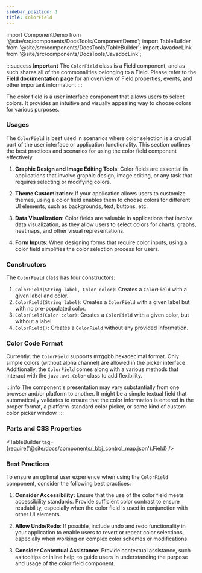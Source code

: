 ```yaml
---
sidebar_position: 1
title: ColorField
---
```


import ComponentDemo from '@site/src/components/DocsTools/ComponentDemo';
import TableBuilder from '@site/src/components/DocsTools/TableBuilder';
import JavadocLink from '@site/src/components/DocsTools/JavadocLink';

<JavadocLink type="engine" location="org/dwcj/component/field/ColorField"/>

:::success **Important**
The `ColorField` class is a Field component, and as such shares all of the commonalities belonging to a Field. Please refer to the **[Field documentation page](/docs/components/fields)** for an overview of Field properties, events, and other important information.
:::

The color field is a user interface component that allows users to select colors. It provides an intuitive and visually appealing way to choose colors for various purposes.

### Usages

The `ColorField` is best used in scenarios where color selection is a crucial part of the user interface or application functionality. This section outlines the best practices and scenarios for using the color field component effectively.

1. **Graphic Design and Image Editing Tools**: Color fields are essential in applications that involve graphic design, image editing, or any task that requires selecting or modifying colors.

2. **Theme Customization**: If your application allows users to customize themes, using a color field enables them to choose colors for different UI elements, such as backgrounds, text, buttons, etc.

3. **Data Visualization**: Color fields are valuable in applications that involve data visualization, as they allow users to select colors for charts, graphs, heatmaps, and other visual representations.

4. **Form Inputs**: When designing forms that require color inputs, using a color field simplifies the color selection process for users.

### Constructors

The `ColorField` class has four constructors:

1. `ColorField(String label, Color color)`: Creates a `ColorField` with a given label and color.
2. `ColorField(String label)`: Creates a `ColorField` with a given label but with no pre-populated color.
3. `ColorField(Color color)`: Creates a `ColorField` with a given color, but without a label.
4. `ColorField()`: Creates a `ColorField` without any provided information.

### Color Code Format

Currently, the `ColorField` supports #rrggbb hexadecimal format. Only simple colors (without alpha channel) are allowed in the picker interface. Additionally, the `ColorField` comes along with a various methods that interact with the `java.awt.Color` class to add flexibility.

:::info
The component's presentation may vary substantially from one browser and/or platform to another. It might be a simple textual field that automatically validates to ensure that the color information is entered in the proper format, a platform-standard color picker, or some kind of custom color picker window.
:::

### Parts and CSS Properties

<TableBuilder tag={require('@site/docs/components/_bbj_control_map.json').Field} />

### Best Practices

To ensure an optimal user experience when using the `ColorField` component, consider the following best practices:

1. **Consider Accessibility:** Ensure that the use of the color field meets accessibility standards. Provide sufficient color contrast to ensure readability, especially when the color field is used in conjunction with other UI elements.

2. **Allow Undo/Redo**: If possible, include undo and redo functionality in your application to enable users to revert or repeat color selections, especially when working on complex color schemes or modifications.

3. **Consider Contextual Assistance**: Provide contextual assistance, such as tooltips or inline help, to guide users in understanding the purpose and usage of the color field component.